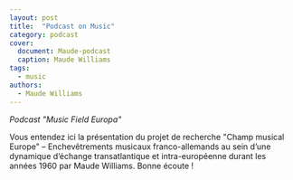```yaml
---
layout: post
title:  "Podcast on Music"
category: podcast
cover:
  document: Maude-podcast  
  caption: Maude Williams
tags:
  - music
authors:
  - Maude Williams
---
```


*Podcast "Music Field Europa"*

Vous entendez ici la présentation du projet de recherche "Champ musical Europe" – Enchevêtrements musicaux franco-allemands au sein d’une dynamique d’échange transatlantique et intra-européenne durant les années 1960 par Maude Williams. Bonne écoute ! 

<!-- more -->

